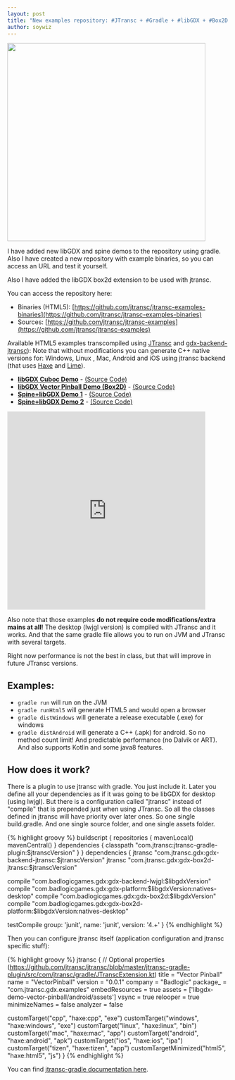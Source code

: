 ```yaml
---
layout: post
title: "New examples repository: #JTransc + #Gradle + #libGDX + #Box2D + #Spine + #Kotlin + #HTML5"
author: soywiz
---
```


<img src="{{ site.url }}/img/examples/spine_demo.png" width="450" height="450" />

I have added new libGDX and spine demos to the repository using gradle.
Also I have created a new repository with example binaries, so you can access an URL and test it yourself.

<!--more-->

Also I have added the libGDX box2d extension to be used with jtransc.

You can access the repository here:

* Binaries (HTML5): [https://github.com/jtransc/jtransc-examples-binaries](https://github.com/jtransc/jtransc-examples-binaries)
* Sources: [https://github.com/jtransc/jtransc-examples](https://github.com/jtransc/jtransc-examples)

Available HTML5 examples transcompiled using [JTransc](https://github.com/jtransc/jtransc) and [gdx-backend-jtransc](https://github.com/jtransc/gdx-backend-jtransc)):
Note that without modifications you can generate C++ native versions for: Windows, Linux , Mac, Android and iOS using jtransc backend (that uses [Haxe](http://haxe.org/) and [Lime](https://github.com/openfl/lime)).

* **[libGDX Cuboc Demo](http://jtransc.github.io/jtransc-examples-binaries/cuboc/index.html)** - [(Source Code)](https://github.com/jtransc/jtransc-examples/tree/master/libgdx/cuboc)
* **[libGDX Vector Pinball Demo (Box2D)](http://jtransc.github.io/jtransc-examples-binaries/vector-pinball/index.html)** - [(Source Code)](https://github.com/jtransc/jtransc-examples/tree/master/libgdx/vector-pinball)
* **[Spine+libGDX Demo 1](http://jtransc.github.io/jtransc-examples-binaries/spine1/index.html)** - [(Source Code)](https://github.com/jtransc/jtransc-examples/tree/master/spine-demo)
* **[Spine+libGDX Demo 2](http://jtransc.github.io/jtransc-examples-binaries/spine2/index.html)** - [(Source Code)](https://github.com/jtransc/jtransc-examples/tree/master/spine-demo)

<iframe src="http://jtransc.github.io/jtransc-examples-binaries/spine1/index.html" width="450" height="450" style="border:0;"></iframe>

Also note that those examples **do not require code modifications/extra mains at all!** The desktop (lwjgl version) is compiled with JTransc and it works.
And that the same gradle file allows you to run on JVM and JTransc with several targets.

Right now performance is not the best in class, but that will improve in future JTransc versions.

## Examples:
* `gradle run` will run on the JVM
* `gradle runHtml5` will generate HTML5 and would open a browser
* `gradle distWindows` will generate a release executable (.exe) for windows
* `gradle distAndroid` will generate a C++ (.apk) for android. So no method count limit! And predictable performance (no Dalvik or ART). And also supports Kotlin and some java8 features.

## How does it work?

There is a plugin to use jtransc with gradle. You just include it.
Later you define all your dependencies as if it was going to be libGDX for desktop (using lwjgl).
But there is a configuration called "jtransc" instead of "compile" that is prepended just when using JTransc.
So all the classes defined in jtransc will have priority over later ones. So one single build.gradle.
And one single source folder, and one single assets folder.

{% highlight groovy %}
buildscript {
  repositories {
    mavenLocal()
    mavenCentral()
  }
  dependencies {
    classpath "com.jtransc:jtransc-gradle-plugin:$jtranscVersion"
  }
}
dependencies {
  jtransc "com.jtransc.gdx:gdx-backend-jtransc:$jtranscVersion"
  jtransc "com.jtransc.gdx:gdx-box2d-jtransc:$jtranscVersion"

  compile "com.badlogicgames.gdx:gdx-backend-lwjgl:$libgdxVersion"
  compile "com.badlogicgames.gdx:gdx-platform:$libgdxVersion:natives-desktop"
  compile "com.badlogicgames.gdx:gdx-box2d:$libgdxVersion"
  compile "com.badlogicgames.gdx:gdx-box2d-platform:$libgdxVersion:natives-desktop"

  testCompile group: 'junit', name: 'junit', version: '4.+'
}
{% endhighlight %}

Then you can configure jtransc itself (application configuration and jtransc specific stuff):

{% highlight groovy %}
jtransc {
  // Optional properties (https://github.com/jtransc/jtransc/blob/master/jtransc-gradle-plugin/src/com/jtransc/gradle/JTranscExtension.kt)
  title = "Vector Pinball"
  name = "VectorPinball"
  version = "0.0.1"
  company = "Badlogic"
  package_ = "com.jtransc.gdx.examples"
  embedResources = true
  assets = ['libgdx-demo-vector-pinball/android/assets']
  vsync = true
  relooper = true
  minimizeNames = false
  analyzer = false

  customTarget("cpp", "haxe:cpp", "exe")
  customTarget("windows", "haxe:windows", "exe")
  customTarget("linux", "haxe:linux", "bin")
  customTarget("mac", "haxe:mac", "app")
  customTarget("android", "haxe:android", "apk")
  customTarget("ios", "haxe:ios", "ipa")
  customTarget("tizen", "haxe:tizen", "app")
  customTargetMinimized("html5", "haxe:html5", "js")
}
{% endhighlight %}

You can find [jtransc-gradle documentation here](https://github.com/jtransc/jtransc/wiki/Gradle).
